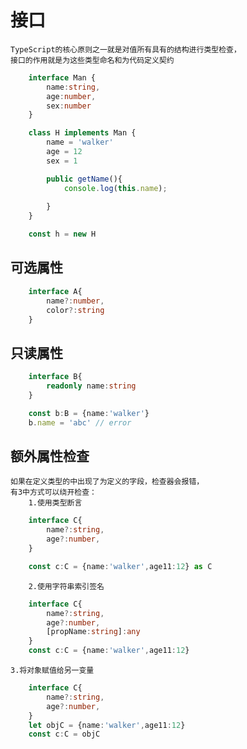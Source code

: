 # 接口

    TypeScript的核心原则之一就是对值所有具有的结构进行类型检查，
    接口的作用就是为这些类型命名和为代码定义契约

```TypeScript
    interface Man {
        name:string,
        age:number,
        sex:number
    }

    class H implements Man {
        name = 'walker'
        age = 12
        sex = 1

        public getName(){
            console.log(this.name);
            
        }
    }

    const h = new H
```

## 可选属性

```TypeScript
    interface A{
        name?:number,
        color?:string
    }
```



## 只读属性

```TypeScript
    interface B{
        readonly name:string
    }

    const b:B = {name:'walker'}
    b.name = 'abc' // error
```

## 额外属性检查
    如果在定义类型的中出现了为定义的字段，检查器会报错，
    有3中方式可以绕开检查：
        1.使用类型断言

```TypeScript
    interface C{
        name?:string,
        age?:number,
    }

    const c:C = {name:'walker',age11:12} as C
```

        2.使用字符串索引签名

```TypeScript
    interface C{
        name?:string,
        age?:number,
        [propName:string]:any
    }
    const c:C = {name:'walker',age11:12}
```

    3.将对象赋值给另一变量

```TypeScript
    interface C{
        name?:string,
        age?:number,
    }
    let objC = {name:'walker',age11:12}
    const c:C = objC
```

##

```TypeScript

```

##

```TypeScript

```

##

```TypeScript

```

##

```TypeScript

```
